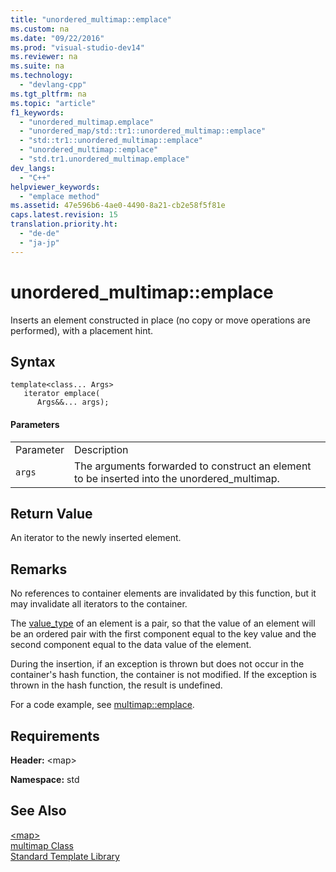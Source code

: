 ```yaml
---
title: "unordered_multimap::emplace"
ms.custom: na
ms.date: "09/22/2016"
ms.prod: "visual-studio-dev14"
ms.reviewer: na
ms.suite: na
ms.technology: 
  - "devlang-cpp"
ms.tgt_pltfrm: na
ms.topic: "article"
f1_keywords: 
  - "unordered_multimap.emplace"
  - "unordered_map/std::tr1::unordered_multimap::emplace"
  - "std::tr1::unordered_multimap::emplace"
  - "unordered_multimap::emplace"
  - "std.tr1.unordered_multimap.emplace"
dev_langs: 
  - "C++"
helpviewer_keywords: 
  - "emplace method"
ms.assetid: 47e596b6-4ae0-4490-8a21-cb2e58f5f81e
caps.latest.revision: 15
translation.priority.ht: 
  - "de-de"
  - "ja-jp"
---
```

# unordered_multimap::emplace
Inserts an element constructed in place (no copy or move operations are performed), with a placement hint.  
  
## Syntax  
  
```  
template<class... Args>  
   iterator emplace(  
      Args&&... args);  
```  
  
#### Parameters  
  
|||  
|-|-|  
|Parameter|Description|  
|`args`|The arguments forwarded to construct an element to be inserted into the unordered_multimap.|  
  
## Return Value  
 An iterator to the newly inserted element.  
  
## Remarks  
 No references to container elements are invalidated by this function, but it may invalidate all iterators to the container.  
  
 The [value_type](../vs140/map--value_type.md) of an element is a pair, so that the value of an element will be an ordered pair with the first component equal to the key value and the second component equal to the data value of the element.  
  
 During the insertion, if an exception is thrown but does not occur in the container's hash function, the container is not modified. If the exception is thrown in the hash function, the result is undefined.  
  
 For a code example, see [multimap::emplace](../vs140/multimap--emplace.md).  
  
## Requirements  
 **Header:** <map\>  
  
 **Namespace:** std  
  
## See Also  
 [<map\>](../vs140/-map-.md)   
 [multimap Class](../vs140/multimap-class.md)   
 [Standard Template Library](../vs140/standard-template-library.md)